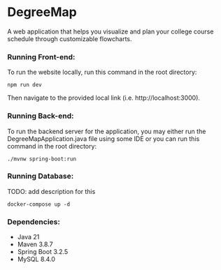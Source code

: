 # DegreeMap
A web application that helps you visualize and plan your college course schedule through customizable flowcharts.

### Running Front-end:
To run the website locally, run this command in the root directory: 
```
npm run dev
```
Then navigate to the provided local link (i.e. http://localhost:3000).

### Running Back-end:
To run the backend server for the application, you may either run the DegreeMapApplication.java file using some IDE or you can run this command in the root directory:
```
./mvnw spring-boot:run
```

### Running Database:
TODO: add description for this
```
docker-compose up -d
```

### Dependencies:
- Java 21
- Maven 3.8.7
- Spring Boot 3.2.5
- MySQL 8.4.0